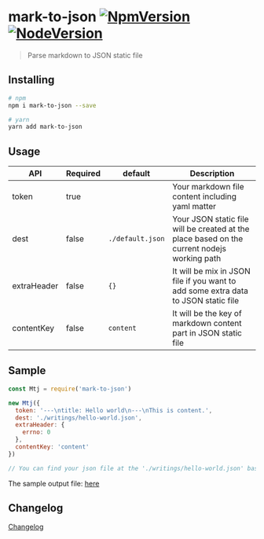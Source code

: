 # mark-to-json [![NpmVersion](https://img.shields.io/npm/v/mark-to-json.svg?style=flat-square)](https://www.npmjs.com/package/mark-to-json) [![NodeVersion](https://img.shields.io/node/v/mark-to-json.svg?style=flat-square)](https://www.npmjs.com/package/mark-to-json)

> Parse markdown to JSON static file

## Installing

```bash
# npm
npm i mark-to-json --save

# yarn
yarn add mark-to-json
```

## Usage

| API | Required | default | Description |
| --- | -------- | ------- | ----------- |
| token | true | | Your markdown file content including yaml matter |
| dest | false | `./default.json` | Your JSON static file will be created at the place based on the current nodejs working path |
| extraHeader | false | `{}` | It will be mix in JSON file if you want to add some extra data to JSON static file |
| contentKey | false | `content` | It will be the key of markdown content part in JSON static file|

## Sample

```js
const Mtj = require('mark-to-json')

new Mtj({
  token: '---\ntitle: Hello world\n---\nThis is content.',
  dest: './writings/hello-world.json',
  extraHeader: {
    errno: 0
  },
  contentKey: 'content'
})

// You can find your json file at the './writings/hello-world.json' based on the current nodejs working path
```

The sample output file: [here]

[here]:https://github.com/lbwa/mark-to-json/tree/master/samples

## Changelog

[Changelog](./CHANGELOG.md)
